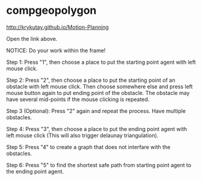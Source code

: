 # compgeopolygon

http://krykutay.github.io/Motion-Planning

Open the link above.

NOTICE: Do your work within the frame!

Step 1: Press "1", then choose a place to put the starting point agent with left mouse click. 

Step 2: Press "2", then choose a place to put the starting point of an obstacle with left mouse click. Then choose somewhere else and press left mouse button again to put ending point of the obstacle. The obstacle may have several mid-points if the mouse clicking is repeated.

Step 3 (Optional): Press "2" again and repeat the process. Have multiple obstacles.

Step 4: Press "3", then choose a place to put the ending point agent with left mouse click (This will also trigger delaunay triangulation).

Step 5: Press "4" to create a graph that does not interfare with the obstacles. 

Step 6: Press "5" to find the shortest safe path from starting point agent to the ending point agent.
